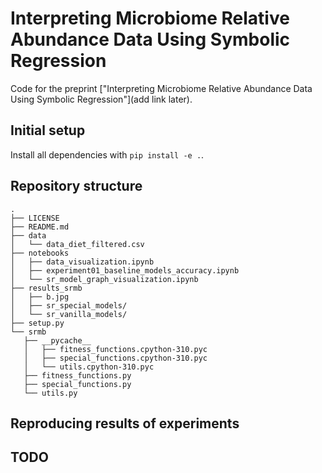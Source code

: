 # Interpreting Microbiome Relative Abundance Data Using Symbolic Regression

Code for the preprint ["Interpreting Microbiome Relative Abundance Data Using Symbolic Regression"](add link later).

## Initial setup
Install all dependencies with `pip install -e .`.

## Repository structure
```
.
├── LICENSE
├── README.md
├── data
│   └── data_diet_filtered.csv
├── notebooks
│   ├── data_visualization.ipynb
│   ├── experiment01_baseline_models_accuracy.ipynb
│   └── sr_model_graph_visualization.ipynb
├── results_srmb
│   ├── b.jpg
│   ├── sr_special_models/
│   └── sr_vanilla_models/
├── setup.py
└── srmb
   ├── __pycache__
   │   ├── fitness_functions.cpython-310.pyc
   │   ├── special_functions.cpython-310.pyc
   │   └── utils.cpython-310.pyc
   ├── fitness_functions.py
   ├── special_functions.py
   └── utils.py

```

## Reproducing results of experiments

## TODO
